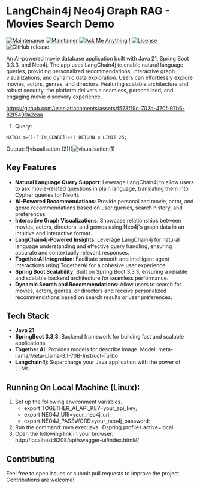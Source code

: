 # LangChain4j Neo4j Graph RAG - Movies Search Demo

[![Maintenance](https://img.shields.io/badge/Maintained%3F-yes-green.svg)]()
[![Maintainer](https://img.shields.io/static/v1?label=Yevhen%20Ruban&message=Maintainer&color=red)](mailto:yevhen.ruban@extrawest.com)
[![Ask Me Anything !](https://img.shields.io/badge/Ask%20me-anything-1abc9c.svg)]()
[![License](https://img.shields.io/badge/License-Apache_2.0-blue.svg)](https://opensource.org/licenses/Apache-2.0)
![GitHub release](https://img.shields.io/badge/release-v1.0.0-blue)

An AI-powered movie database application built with Java 21, Spring Boot 3.3.3, and Neo4j. The app uses LangChain4j to enable natural language queries, providing personalized recommendations, interactive graph visualizations, and dynamic data exploration. Users can effortlessly explore movies, actors, genres, and directors. Featuring scalable architecture and robust security, the platform delivers a seamless, personalized, and engaging movie discovery experience.




https://github.com/user-attachments/assets/f573f19c-702b-470f-97b6-82f5490a2eaa


1. Query:
```bash
MATCH p=()-[:IN_GENRE]->() RETURN p LIMIT 25;
```
Output:
![visualisation (2)](![visualisation(1)](https://github.com/user-attachments/assets/23cd7951-9c49-4fb7-9597-9bba39fb19f1)


## Key Features
- **Natural Language Query Support**: Leverage LangChain4j to allow users to ask movie-related questions in plain language, translating them into Cypher queries for Neo4j.
- **AI-Powered Recommendations**: Provide personalized movie, actor, and genre recommendations based on user queries, search history, and preferences.
- **Interactive Graph Visualizations**: Showcase relationships between movies, actors, directors, and genres using Neo4j's graph data in an intuitive and interactive format.
- **LangChain4j-Powered Insights**: Leverage LangChain4j for natural language understanding and effective query handling, ensuring accurate and contextually relevant responses.
- **TogetherAI Integration**: Facilitate smooth and intelligent agent interactions using TogetherAI for a cohesive user experience.
- **Spring Boot Scalability**: Built on Spring Boot 3.3.3, ensuring a reliable and scalable backend architecture for seamless performance.
- **Dynamic Search and Recommendations**: Allow users to search for movies, actors, genres, or directors and receive personalized recommendations based on search results or user preferences.

## Tech Stack

- **Java 21**
- **SpringBoot 3.3.3**: Backend framework for building fast and scalable applications.
- **Together AI**: Provides models for describe image. Model: meta-llama/Meta-Llama-3.1-70B-Instruct-Turbo
- **Langchain4j**: Supercharge your Java application with the power of LLMs.

## Running On Local Machine (Linux):

1. Set up the following environment variables.
    - export TOGETHER_AI_API_KEY=your_api_key;
    - export NEO4J_URI=your_neo4j_uri;
    - export NEO4J_PASSWORD=your_neo4j_password;
2. Run the command: mvn exec:java -Dspring.profiles.active=local
3. Open the following link in your browser: http://localhost:8208/api/swagger-ui/index.html#/

## Contributing

Feel free to open issues or submit pull requests to improve the project. Contributions are welcome!
